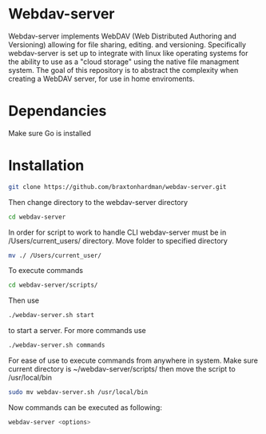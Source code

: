 # Webdav-server

Webdav-server implements WebDAV (Web Distributed Authoring and Versioning) allowing for file sharing, editing. and versioning.
Specifically webdav-server is set up to integrate with linux like operating systems for the ability to use as a "cloud storage" using the native file managment system. 
The goal of this repository is to abstract the complexity when creating a WebDAV server, for use in home enviroments. 
# Dependancies 

Make sure Go is installed 

# Installation

```bash 
git clone https://github.com/braxtonhardman/webdav-server.git
```

Then change directory to the webdav-server directory

```bash 
cd webdav-server
```

In order for script to work to handle CLI webdav-server must be in /Users/current_users/ directory. 
Move folder to specified directory 

```bash 
mv ./ /Users/current_user/ 
```

To execute commands 

```bash 
cd webdav-server/scripts/ 
```

Then use
 
```bash 
./webdav-server.sh start 
```

to start a server. 
For more commands use 

```bash 
./webdav-server.sh commands
```

For ease of use to execute commands from anywhere in system. 
Make sure current directory is ~/webdav-server/scripts/ then move the script to /usr/local/bin 

```bash 
sudo mv webdav-server.sh /usr/local/bin
```

Now commands can be executed as following: 

```bash 
webdav-server <options> 
```
